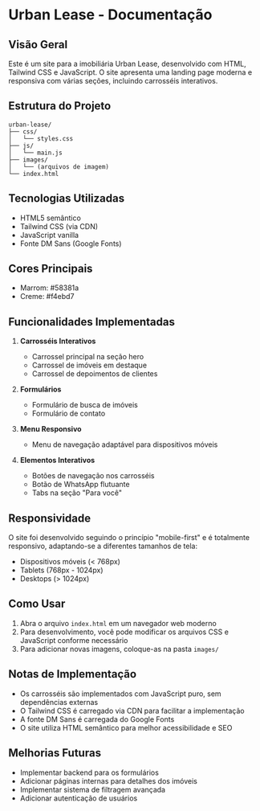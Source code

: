 # Urban Lease - Documentação

## Visão Geral

Este é um site para a imobiliária Urban Lease, desenvolvido com HTML, Tailwind CSS e JavaScript. O site apresenta uma landing page moderna e responsiva com várias seções, incluindo carrosséis interativos.

## Estrutura do Projeto

```
urban-lease/
├── css/
│   └── styles.css
├── js/
│   └── main.js
├── images/
│   └── (arquivos de imagem)
└── index.html
```

## Tecnologias Utilizadas

- HTML5 semântico
- Tailwind CSS (via CDN)
- JavaScript vanilla
- Fonte DM Sans (Google Fonts)

## Cores Principais

- Marrom: #58381a
- Creme: #f4ebd7

## Funcionalidades Implementadas

1. **Carrosséis Interativos**

   - Carrossel principal na seção hero
   - Carrossel de imóveis em destaque
   - Carrossel de depoimentos de clientes

2. **Formulários**

   - Formulário de busca de imóveis
   - Formulário de contato

3. **Menu Responsivo**

   - Menu de navegação adaptável para dispositivos móveis

4. **Elementos Interativos**
   - Botões de navegação nos carrosséis
   - Botão de WhatsApp flutuante
   - Tabs na seção "Para você"

## Responsividade

O site foi desenvolvido seguindo o princípio "mobile-first" e é totalmente responsivo, adaptando-se a diferentes tamanhos de tela:

- Dispositivos móveis (< 768px)
- Tablets (768px - 1024px)
- Desktops (> 1024px)

## Como Usar

1. Abra o arquivo `index.html` em um navegador web moderno
2. Para desenvolvimento, você pode modificar os arquivos CSS e JavaScript conforme necessário
3. Para adicionar novas imagens, coloque-as na pasta `images/`

## Notas de Implementação

- Os carrosséis são implementados com JavaScript puro, sem dependências externas
- O Tailwind CSS é carregado via CDN para facilitar a implementação
- A fonte DM Sans é carregada do Google Fonts
- O site utiliza HTML semântico para melhor acessibilidade e SEO

## Melhorias Futuras

- Implementar backend para os formulários
- Adicionar páginas internas para detalhes dos imóveis
- Implementar sistema de filtragem avançada
- Adicionar autenticação de usuários
